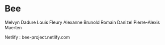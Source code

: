 # Bee

Melvyn Dadure
Louis Fleury
Alexanne Brunold
Romain Danizel
Pierre-Alexis Maerten

Netlify : bee-project.netlify.com
